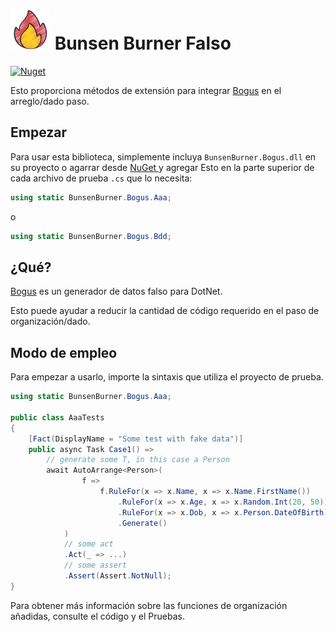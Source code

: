 <!-- markdownlint-disable MD013 -->

# ![Bunsen Burner](https://raw.githubusercontent.com/bmazzarol/Bunsen-Burner/main/fire-icon-small.png) Bunsen Burner Falso

<!-- markdownlint-enable MD013 -->

[![Nuget](https://img.shields.io/nuget/v/BunsenBurner.Bogus)](https://www.nuget.org/packages/BunsenBurner.Bogus/)

Esto proporciona métodos de extensión para
integrar [Bogus](https://github.com/bchavez/Bogus) en el arreglo/dado
paso.

## Empezar

Para usar esta biblioteca, simplemente incluya `BunsenBurner.Bogus.dll` en su
proyecto
o agarrar
desde [NuGet ](https://www.nuget.org/packages/BunsenBurner.Bogus/)y agregar
Esto en la parte superior de cada archivo de prueba `.cs`
que lo necesita:

```C#
using static BunsenBurner.Bogus.Aaa;
```

o

```C#
using static BunsenBurner.Bogus.Bdd;
```

## ¿Qué?

[Bogus](https://github.com/bchavez/Bogus) es un generador de datos falso para DotNet.

Esto puede ayudar a reducir la cantidad de código requerido en el paso de organización/dado.

## Modo de empleo

Para empezar a usarlo, importe la sintaxis que utiliza el proyecto de prueba.

```c#
using static BunsenBurner.Bogus.Aaa;

public class AaaTests
{
    [Fact(DisplayName = "Some test with fake data")]
    public async Task Case1() =>
        // generate some T, in this case a Person
        await AutoArrange<Person>(
                f =>
                    f.RuleFor(x => x.Name, x => x.Name.FirstName())
                        .RuleFor(x => x.Age, x => x.Random.Int(20, 50))
                        .RuleFor(x => x.Dob, x => x.Person.DateOfBirth)
                        .Generate()
            )
            // some act
            .Act(_ => ...)
            // some assert
            .Assert(Assert.NotNull);
}
```

Para obtener más información sobre las funciones de organización añadidas, consulte el código y el
Pruebas.
